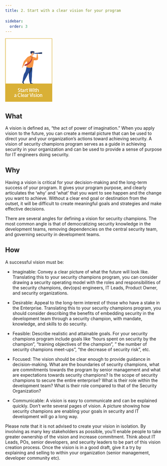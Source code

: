 ```yaml
---
title: 2. Start with a clear vision for your program

sidebar:
  order: 3
---
```


![Start with a clear vision](../../../assets/OWASP%20Security%20Champions%20Manifesto%20icon2.png)

## What
A vision is defined as, “the act of power of imagination.” When you apply vision to the future, you can create a mental picture that can be used to direct your and your organization’s actions toward achieving security. A vision of security champions program serves as a guide in achieving security in your organization and can be used to provide a sense of purpose for IT engineers doing security.

## Why
Having a vision is critical for your decision-making and the long-term success of your program. It gives your program purpose, and clearly articulates the ‘why’ and ‘what’ that you want to see happen and the change you want to achieve. Without a clear end goal or destination from the outset, it will be difficult to create meaningful goals and strategies and make effective decisions.

There are several angles for defining a vision for security champions. The most common angle is that of democratizing security knowledge in the development teams, removing dependencies on the central security team, and governing security in development teams.

## How
A successful vision must be: 

* Imaginable:
Convey a clear picture of what the future will look like. Translating this to your security champions program, you can consider drawing a security operating model with the roles and responsibilities of the security champions, dev(ops) engineers, IT Leads, Product Owner, and security organizations. 

* Desirable: Appeal to the long-term interest of those who have a stake in the Enterprise. Translating this to your security champions program, you should consider describing the benefits of embedding security in the development team through a security champion, with mandate, knowledge, and skills to do security. 

* Feasible: Describe realistic and attainable goals. For your security champions program include goals like “hours spent on security by the champion”, “training objectives of the champion”, ” the number of security champions meet-ups”, “the decrease of security risk”, etc. 

* Focused: The vision should be clear enough to provide guidance in decision-making. What are the boundaries of security champions, what are commitments towards the program by senior management and what are expectations towards security champions? Is the scope of security champions to secure the entire enterprise? What is their role within the development team? What is their role compared to that of the Security Organization? 

* Communicable: A vision is easy to communicate and can be explained quickly. Don’t write several pages of vision. A picture showing how security champions are enabling your goals in security and IT development will go a long way.

Please note that it is not advised to create your vision in isolation. By involving as many key stakeholders as possible, you’ll enable people to take greater ownership of the vision and increase commitment. Think about IT Leads, POs, senior developers, and security leaders to be part of this vision creation process. Once the vision is in a good draft, give it a try by explaining and selling to within your organization (senior management, developer community etc).
